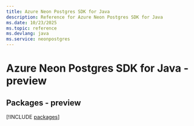 ```yaml
---
title: Azure Neon Postgres SDK for Java
description: Reference for Azure Neon Postgres SDK for Java
ms.date: 10/23/2025
ms.topic: reference
ms.devlang: java
ms.service: neonpostgres
---
```

# Azure Neon Postgres SDK for Java - preview
## Packages - preview
[!INCLUDE [packages](neon-postgres-index.md)]